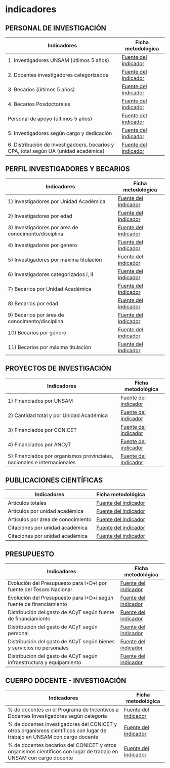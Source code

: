 # indicadores

## PERSONAL DE INVESTIGACIÓN

| Indicadores                                                                          | Ficha metodológica                                                                 |
| ------------------------------------------------------------------------------------ | ---------------------------------------------------------------------------------- |
| 1. Investigadores UNSAM (útlimos 5 años)                                             | [Fuente del indicador](<./InvestigadoresUnsam(ultimos5anos).pdf>)                  |
| 2. Docentes investigadores categorizados                                             | [Fuente del indicador](./DocentesInvestigadoresCategorizados.pdf)                  |
| 3. Becarios (últimos 5 años)                                                         | [Fuente del indicador](<./BecariosUnsam(ultimos5anos).pdf>)                        |
| 4. Becarios Posdoctorales                                                            | [Fuente del indicador](./becariosposdoctorales.docx)                               |
| Personal de apoyo (últimos 5 años)                                                   | [Fuente del indicador](<./cpa(ultimos5anos).pdf>)                                  |
| 5. Investigadores según cargo y dedicación                                           | [Fuente del indicador](./investigadoresseguncargoydedicacion.pdf)                  |
| 6. Distribución de Investigadoers, becarios y CPA, total según UA (unidad académica) | [Fuente del indicador](./distribuciondeinvestigadoresbecariosycpatotalsegunua.pdf) |

## PERFIL INVESTIGADORES Y BECARIOS

| Indicadores                                          | Ficha metodológica                                                          |
| ---------------------------------------------------- | --------------------------------------------------------------------------- |
| 1) Investigadores por Unidad Académica               | [Fuente del indicador](./investigadoresporunidadacademica.pdf)              |
| 2) Investigadores por edad                           | [Fuente del indicador](./investigadoresporedad.pdf)                         |
| 3) Investigadores por área de conocimento/disciplina | [Fuente del indicador](./investigadoresporareadeconocimientodisciplina.pdf) |
| 4) Investigadores por género                         | [Fuente del indicador](./investigadoresporgenero.pdf)                       |
| 5) Investigadores por máxima titulación              | [Fuente del indicador](./investigadorespormaximatitulacion.pdf)             |
| 6) Investigadores categorizados I, II                | [Fuente del indicador](./investigadorescategorizadosIyII.pdf)               |
| 7) Becarios por Unidad Académica                     | [Fuente del indicador](./becariosporunidadacademica.pdf)                    |
| 8) Becarios por edad                                 | [Fuente del indicador](./becariosporedad.pdf)                               |
| 9) Becarios por área de conocimento/disciplina       | [Fuente del indicador](./becariosporareadeconocimiento.pdf)                 |
| 10) Becarios por género                              | [Fuente del indicador](./becariosporgenero.pdf)                             |
| 11) Becarios por máxima titulación                   | [Fuente del indicador](./becariospormaximatitulacion.pdf)                   |

## PROYECTOS DE INVESTIGACIÓN

| Indicadores                                                              | Ficha metodológica                                   |
| ------------------------------------------------------------------------ | ---------------------------------------------------- |
| 1) Financiados por UNSAM                                                 | [Fuente del indicador](./financiadosporunsam.pdf)    |
| 2) Cantidad total y por Unidad Académica                                 | [Fuente del indicador](./proyectostotalesyporua.pdf) |
| 3) Financiados por CONICET                                               | [Fuente del indicador](./financiadosporconicet.pdf)  |
| 4) Financiados por ANCyT                                                 | [Fuente del indicador](./financiadosporagencia.pdf)  |
| 5) Financiados por organismos provinciales, nacionales e internacionales | [Fuente del indicador](./financiadosporopnei.pdf)    |

## PUBLICACIONES CIENTÍFICAS

| Indicadores                        | Ficha metodológica                                                 |
| ---------------------------------- | ------------------------------------------------------------------ |
| Artículos totales                  | [Fuente del indicador](./articulostotal.docx)                      |
| Artículos por unidad académica     | [Fuente del indicador](./articulos-por-unidad-academica.docx)      |
| Artículos por área de conocimiento | [Fuente del indicador](./articulos-por-area-de-conocimiento.docx)  |
| Citaciones por unidad académica    | [Fuente del indicador](./citaciones-por-unidad-academica.docx)     |
| Citaciones por unidad académica    | [Fuente del indicador](./citaciones-por-area-de-conocimiento.docx) |

## PRESUPUESTO

| Indicadores                                                           | Ficha metodológica                                                                    |
| --------------------------------------------------------------------- | ------------------------------------------------------------------------------------- |
| Evolución del Presupuesto para I+D+i por fuente del Tesoro Nacional   | [Fuente del indicador](./presupuesto-i-d-i-tesoro-nacional.docx)                      |
| Evolución del Presupuesto para I+D+i según fuente de financiamiento   | [Fuente del indicador](./presupuesto-i-d-i-fuente-financiamiento.docx)                |
| Distribución del gasto de ACyT según fuente de financiamiento         | [Fuente del indicador](./distribucion-gasto-acyt-fuente-financiamiento.docx)          |
| Distribución del gasto de ACyT según personal                         | [Fuente del indicador](./distribucion-gasto-acyt-presonal.docx)                       |
| Distribución del gasto de ACyT según bienes y servicios no personales | [Fuente del indicador](./distribucion-gasto-acyt-bienes-servicios-no-personales.docx) |
| Distribución del gasto de ACyT según infraestructura y equipamiento   | [Fuente del indicador](./distribucion-gasto-acyt-infraestructurta-equipamiento.docx)  |

## CUERPO DOCENTE - INVESTIGACIÓN

| Indicadores                                                                                                             | Ficha metodológica                                                                                               |
| ----------------------------------------------------------------------------------------------------------------------- | ---------------------------------------------------------------------------------------------------------------- |
| % de docentes en el Programa de Incentivos a Docentes Investigadores según categoría                                    | [Fuente del indicador](./cantidad-docentes-programa-incentivos-por-categoria.docx)                               |
| % de docentes investigadores del CONICET y otros organismos científicos con lugar de trabajo en UNSAM con cargo docente | [Fuente del indicador](./docente-investigadores-conicet-otros-con-lugar-de-trabajo-unsam-con-cargo-docente.docx) |
| % de docentes becarios del CONICET y otros organismos científicos con lugar de trabajo en UNSAM con cargo docente       | [Fuente del indicador](./docente-becarios-conicet-otros-con-lugar-de-trabajo-unsam-con-cargo-docente.docx)       |
